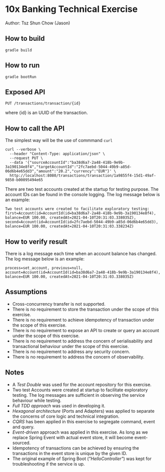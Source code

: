 # 10x Banking Technical Exercise
Author: Tsz Shun Chow (Jason)

## How to build
```
gradle build
```

## How to run
```
gradle bootRun
```

## Exposed API
```
PUT /transactions/transaction/{id}
```
where {id} is an UUID of the transaction.

## How to call the API
The simplest way will be the use of commmand `curl`
```
curl --verbose \
  --header "Content-Type: application/json" \
  --request PUT \
  --data '{"sourceAccountId":"ba38d6a7-2a48-418b-9e9b-3a190134e8f4","targetAccountId":"2fc7aebd-5044-49b9-a85d-06d6b4e65dd3","amount":"20.2","currency":"EUR"}' \
  http://localhost:8080/transactions/transaction/1a9855f4-15d1-49af-9850-b00095494e65
```

There are two test accounts created at the startup for testing purpose. The account IDs can be found in the console 
logging. The log message below is an example:
```
Two test accounts were created to facilitate exploratory testing: first=Account(id=AccountId(id=ba38d6a7-2a48-418b-9e9b-3a190134e8f4), balance=EUR 100.00, createdAt=2021-04-10T20:31:03.338035Z), second=Account(id=AccountId(id=2fc7aebd-5044-49b9-a85d-06d6b4e65dd3), balance=EUR 100.00, createdAt=2021-04-10T20:31:03.338234Z)
```

## How to verify result
There is a log message each time when an account balance has changed. The log message below is an example:
```
process=set_account, previous=null, account=Account(id=AccountId(id=ba38d6a7-2a48-418b-9e9b-3a190134e8f4), balance=EUR 100.00, createdAt=2021-04-10T20:31:03.338035Z)
```

## Assumptions
* Cross-concurrency transfer is not supported.
* There is no requirement to store the transaction under the scope of this exercise.
* There is no requirement to achieve idempotency of transaction under the scope of this exercise.
* There is no requirement to expose an API to create or query an account under the scope of this exercise.
* There is no requirement to address the concern of serialisability and transactional behaviour under the scope of this 
  exercise.
* There is no requirement to address any security concern.
* There is no requirement to address the concern of observability.

## Notes
* A *Test Double* was used for the account repository for this exercise.
* Two test Accounts were created at startup to facilitate exploratory testing. The log messages are sufficient in 
  observing the service behaviour while testing.
* *Full TDD approach* was used in developing it.  
* *Hexagonal architecture* (Ports and Adapters) was applied to separate the concerns of core logic and technical 
  integration.
* *CQRS* has been applied in this exercise to segregate command, event and query.
* *Event-driven* approach was applied in this exercise. As long as we replace Spring Event with actual event store, it 
  will become event-sourced.
* Idempotency of transactions can be achieved by ensuring the transactions in the event store is unique by the given ID.
* The original example of Spring Boot (*"HelloController"*) was kept for troubleshooting if the service is up.
